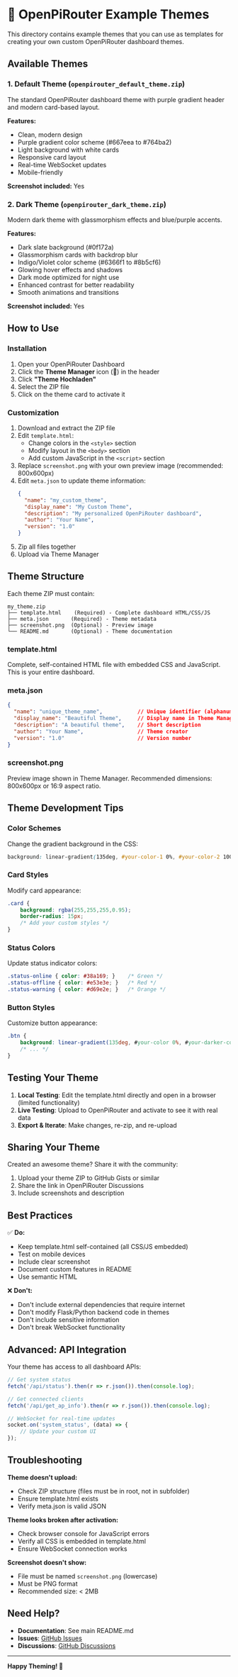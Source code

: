 # 🎨 OpenPiRouter Example Themes

This directory contains example themes that you can use as templates for creating your own custom OpenPiRouter dashboard themes.

## Available Themes

### 1. Default Theme (`openpirouter_default_theme.zip`)
The standard OpenPiRouter dashboard theme with purple gradient header and modern card-based layout.

**Features:**
- Clean, modern design
- Purple gradient color scheme (#667eea to #764ba2)
- Light background with white cards
- Responsive card layout
- Real-time WebSocket updates
- Mobile-friendly

**Screenshot included:** Yes

### 2. Dark Theme (`openpirouter_dark_theme.zip`)
Modern dark theme with glassmorphism effects and blue/purple accents.

**Features:**
- Dark slate background (#0f172a)
- Glassmorphism cards with backdrop blur
- Indigo/Violet color scheme (#6366f1 to #8b5cf6)
- Glowing hover effects and shadows
- Dark mode optimized for night use
- Enhanced contrast for better readability
- Smooth animations and transitions

**Screenshot included:** Yes

## How to Use

### Installation
1. Open your OpenPiRouter Dashboard
2. Click the **Theme Manager** icon (🎨) in the header
3. Click **"Theme Hochladen"**
4. Select the ZIP file
5. Click on the theme card to activate it

### Customization
1. Download and extract the ZIP file
2. Edit `template.html`:
   - Change colors in the `<style>` section
   - Modify layout in the `<body>` section
   - Add custom JavaScript in the `<script>` section
3. Replace `screenshot.png` with your own preview image (recommended: 800x600px)
4. Edit `meta.json` to update theme information:
   ```json
   {
     "name": "my_custom_theme",
     "display_name": "My Custom Theme",
     "description": "My personalized OpenPiRouter dashboard",
     "author": "Your Name",
     "version": "1.0"
   }
   ```
5. Zip all files together
6. Upload via Theme Manager

## Theme Structure

Each theme ZIP must contain:

```
my_theme.zip
├── template.html    (Required) - Complete dashboard HTML/CSS/JS
├── meta.json       (Required) - Theme metadata
├── screenshot.png  (Optional) - Preview image
└── README.md       (Optional) - Theme documentation
```

### template.html
Complete, self-contained HTML file with embedded CSS and JavaScript. This is your entire dashboard.

### meta.json
```json
{
  "name": "unique_theme_name",           // Unique identifier (alphanumeric + _ -)
  "display_name": "Beautiful Theme",     // Display name in Theme Manager
  "description": "A beautiful theme",    // Short description
  "author": "Your Name",                 // Theme creator
  "version": "1.0"                       // Version number
}
```

### screenshot.png
Preview image shown in Theme Manager. Recommended dimensions: 800x600px or 16:9 aspect ratio.

## Theme Development Tips

### Color Schemes
Change the gradient background in the CSS:
```css
background: linear-gradient(135deg, #your-color-1 0%, #your-color-2 100%);
```

### Card Styles
Modify card appearance:
```css
.card {
    background: rgba(255,255,255,0.95);
    border-radius: 15px;
    /* Add your custom styles */
}
```

### Status Colors
Update status indicator colors:
```css
.status-online { color: #38a169; }    /* Green */
.status-offline { color: #e53e3e; }   /* Red */
.status-warning { color: #d69e2e; }   /* Orange */
```

### Button Styles
Customize button appearance:
```css
.btn {
    background: linear-gradient(135deg, #your-color 0%, #your-darker-color 100%);
    /* ... */
}
```

## Testing Your Theme

1. **Local Testing**: Edit the template.html directly and open in a browser (limited functionality)
2. **Live Testing**: Upload to OpenPiRouter and activate to see it with real data
3. **Export & Iterate**: Make changes, re-zip, and re-upload

## Sharing Your Theme

Created an awesome theme? Share it with the community:

1. Upload your theme ZIP to GitHub Gists or similar
2. Share the link in OpenPiRouter Discussions
3. Include screenshots and description

## Best Practices

✅ **Do:**
- Keep template.html self-contained (all CSS/JS embedded)
- Test on mobile devices
- Include clear screenshot
- Document custom features in README
- Use semantic HTML

❌ **Don't:**
- Don't include external dependencies that require internet
- Don't modify Flask/Python backend code in themes
- Don't include sensitive information
- Don't break WebSocket functionality

## Advanced: API Integration

Your theme has access to all dashboard APIs:

```javascript
// Get system status
fetch('/api/status').then(r => r.json()).then(console.log);

// Get connected clients
fetch('/api/get_ap_info').then(r => r.json()).then(console.log);

// WebSocket for real-time updates
socket.on('system_status', (data) => {
    // Update your custom UI
});
```

## Troubleshooting

**Theme doesn't upload:**
- Check ZIP structure (files must be in root, not in subfolder)
- Ensure template.html exists
- Verify meta.json is valid JSON

**Theme looks broken after activation:**
- Check browser console for JavaScript errors
- Verify all CSS is embedded in template.html
- Ensure WebSocket connection works

**Screenshot doesn't show:**
- File must be named `screenshot.png` (lowercase)
- Must be PNG format
- Recommended size: < 2MB

## Need Help?

- **Documentation**: See main README.md
- **Issues**: [GitHub Issues](https://github.com/s3vdev/OpenPiRouter/issues)
- **Discussions**: [GitHub Discussions](https://github.com/s3vdev/OpenPiRouter/discussions)

---

**Happy Theming! 🎨**

